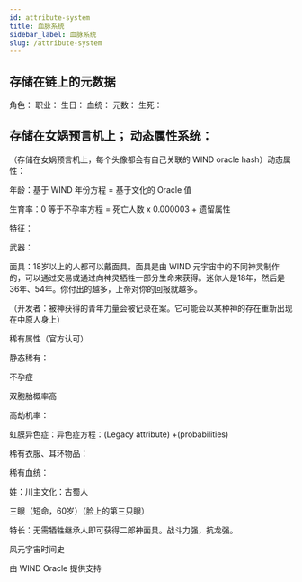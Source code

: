 ```yaml
---
id: attribute-system
title: 血脉系统
sidebar_label: 血脉系统
slug: /attribute-system
---
```

## 存储在链上的元数据

角色：
职业：
生日：
血统：
元数：
生死：

## 存储在女娲预言机上； 动态属性系统：

（存储在女娲预言机上，每个头像都会有自己关联的 WIND oracle hash）动态属性：

年龄：基于 WIND 年份方程 = 基于文化的 Oracle 值

生育率：0 等于不孕率方程 = 死亡人数 x 0.000003 + 遗留属性

特征：

武器：

面具：18岁以上的人都可以戴面具。面具是由 WIND 元宇宙中的不同神灵制作的，可以通过交易或通过向神灵牺牲一部分生命来获得。迷你人是18年，然后是36年、54年。你付出的越多，上帝对你的回报就越多。

（开发者：被神获得的青年力量会被记录在案。它可能会以某种神的存在重新出现在中原人身上）

稀有属性（官方认可）

静态稀有：

不孕症

双胞胎概率高

高劫机率：

虹膜异色症：异色症方程：(Legacy attribute) +(probabilities)

稀有衣服、耳环物品：

稀有血统：

姓：川主文化：古蜀人

三眼（短命，60岁）（脸上的第三只眼）

特长：无需牺牲继承人即可获得二郎神面具。战斗力强，抗龙强。

  
  
  
  
  
 风元宇宙时间史

由 WIND Oracle 提供支持

